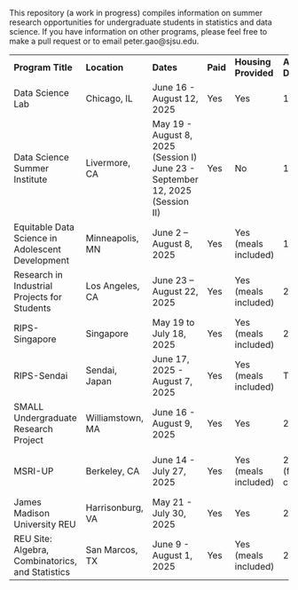 This repository (a work in progress) compiles information on summer research opportunities for undergraduate students in statistics and data science. If you have information on other programs, please feel free to make a pull request or to email peter.gao\@sjsu.edu.

|                                                  |                  |                                                                               |          |                      |                                |                                                       |                                                                                                                                        |
|---------|---------|---------|---------|---------|---------|---------|--------------|
| **Program Title**                                | **Location**     | **Dates**                                                                     | **Paid** | **Housing Provided** | **Application Due**            | **Eligibility**                                       | **Link(s)**                                                                                                                            |
| Data Science Lab                                 | Chicago, IL      | June 16 - August 12, 2025                                                     | Yes      | Yes                  | 1/12/2025                      | Undergraduate students                                | [Link](https://datascience.uchicago.edu/education/summerlab/program-details/){.uri}                                                    |
| Data Science Summer Institute                    | Livermore, CA    | May 19 - August 8, 2025 (Session I) June 23 - September 12, 2025 (Session II) | Yes      | No                   | 1/31/2025                      | Undergraduates and Graduate Students                  | [Link](https://www.llnl.gov/join-our-team/careers/find-your-job/all/all/3743990005625836)                                              |
| Equitable Data Science in Adolescent Development | Minneapolis, MN  | June 2 – August 8, 2025                                                       | Yes      | Yes (meals included) | 1/31/2025                      | Undergraduates / US Citizens/Permanent Residents only | [Link](https://www.sph.umn.edu/research/projects/equitable-data-science/)                                                              |
| Research in Industrial Projects for Students     | Los Angeles, CA  | June 23 – August 22, 2025                                                     | Yes      | Yes (meals included) | 2/3/2025                       | Undergraduates                                        | [Link](https://www.mathprograms.org/db/programs/1678)                                                                                  |
| RIPS-Singapore                                   | Singapore        | May 19 to July 18, 2025                                                       | Yes      | Yes (meals included) | 2/3/2025                       | Undergraduates                                        | [Link](https://www.ipam.ucla.edu/programs/student-research-programs/research-in-industrial-projects-for-students-rips-2025-singapore/) |
| RIPS-Sendai                                      | Sendai, Japan    | June 17, 2025 - August 7, 2025                                                | Yes      | Yes (meals included) | TBA                            | Undergraduates                                        | [Link](https://www.ipam.ucla.edu/programs/student-research-programs/research-in-industrial-projects-for-students-rips-2025-sendai/)    |
| SMALL Undergraduate Research Project             | Williamstown, MA | June 16 - August 9, 2025                                                      | Yes      | Yes                  | 2/3/2025                       | Undergraduates                                        | [Link](https://www.mathprograms.org/db/programs/1679)                                                                                  |
| MSRI-UP                                          | Berkeley, CA     | June 14 - July 27, 2025                                                       | Yes      | Yes (meals included) | 2/15/2025 (full consideration) | Undergraduates / US Citizens/Permanent Residents only | [Link](https://www.slmath.org//ckeditor_assets/attachments/2767/SLMath_Flyer_MSRI-UP_2025.pdf)                                         |
| James Madison University REU                     | Harrisonburg, VA | May 21 - July 30, 2025                                                        | Yes      | Yes                  | 2/24/2025                      | Undergraduates                                        | [Link](https://www.mathprograms.org/db/programs/1677)                                                                                  |
| REU Site: Algebra, Combinatorics, and Statistics | San Marcos, TX   | June 9 - August 1, 2025                                                       | Yes      | Yes (meals included) | 2/28/2025                      | Undergraduates / US Citizens/Permanent Residents only | [Link](https://summerreu.wp.txstate.edu/)                                                                                              |
